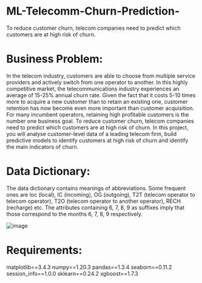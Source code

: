 # ML-Telecomm-Churn-Prediction-
To reduce customer churn, telecom companies need to predict which customers are at high risk of churn.

# **Business Problem:**
In the telecom industry, customers are able to choose from multiple service providers and actively switch from one operator to another. In this highly competitive market, the telecommunications industry experiences an average of 15-25% annual churn rate. Given the fact that it costs 5-10 times more to acquire a new customer than to retain an existing one, customer retention has now become even more important than customer acquisition.
For many incumbent operators, retaining high profitable customers is the number one business goal. To reduce customer churn, telecom companies need to predict which customers are at high risk of churn. 
In this project, you will analyse customer-level data of a leading telecom firm, build predictive models to identify customers at high risk of churn and identify the main indicators of churn.

# **Data Dictionary:**

The data dictionary contains meanings of abbreviations. Some frequent ones are loc (local), IC (incoming), OG (outgoing), T2T (telecom operator to telecom operator), T2O (telecom operator to another operator), RECH (recharge) etc.
The attributes containing 6, 7, 8, 9 as suffixes imply that those correspond to the months 6, 7, 8, 9 respectively.

<!-- |Acronyms |   	Descriptions|
|MOBILE_NUMBER|	Customer phone number|
|CIRCLE_ID	|Telecom circle area to which the customer belongs to|
|LOC	|Local calls - within same telecom circle|
|STD	|STD calls - outside the calling circle|
|IC	|Incoming calls|
|OG|Outgoing calls|
|T2T	|Operator T to T, i.e. within same operator (mobile to mobile)
|T2M  |  	Operator T to other operator mobile
|T2O |   	Operator T to other operator fixed line
|T2F |   	Operator T to fixed lines of T
|T2C   | 	Operator T to it’s own call center
|ARPU   | 	Average revenue per user
|MOU   | 	Minutes of usage - voice calls
|AON  | 	Age on network - number of days the customer is using the operator T network
|ONNET  | 	All kind of calls within the same operator network
|OFFNET   | 	All kind of calls outside the operator T network
|ROAM	|Indicates that customer is in roaming zone during the call
|SPL  | 	Special calls
|ISD    |ISD calls
|RECH  |  	Recharge
|NUM   | 	Number
|AMT  |  	Amount in local currency
|MAX    	|Maximum
|DATA |   	Mobile internet
|3G  |  	3G network
|AV  |	Average
|VOL |   	Mobile internet usage volume (in MB)
|2G  |  	2G network
|PCK   | 	Prepaid service schemes called - PACKS
|NIGHT |   	Scheme to use during specific night hours only
|MONTHLY |   	Service schemes with validity equivalent to a month
|SACHET  | 	Service schemes with validity smaller than a month
|*.6    	|KPI for the month of June
|*.7    |	KPI for the month of July
|*.8    |	KPI for the month of August
|*.9   |	KPI for the month of September
|FB_USER	Service scheme to avail services of Facebook and similar social networking sites
|VBC    	Volume based cost - when no specific scheme is not purchased and paid as per usage -->
![image](https://user-images.githubusercontent.com/8182816/232224112-f83f7593-8ff2-4487-8b36-e310ebe25313.png)

# **Requirements:**

matplotlib==3.4.3
numpy==1.20.3
pandas==1.3.4
seaborn==0.11.2
session_info==1.0.0
sklearn==0.24.2
xgboost==1.7.3
